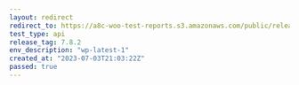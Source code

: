 ```yaml
---
layout: redirect
redirect_to: https://a8c-woo-test-reports.s3.amazonaws.com/public/release/7.8.2/wp-latest-1/api/index.html
test_type: api
release_tag: 7.8.2
env_description: "wp-latest-1"
created_at: "2023-07-03T21:03:22Z"
passed: true
---
```

